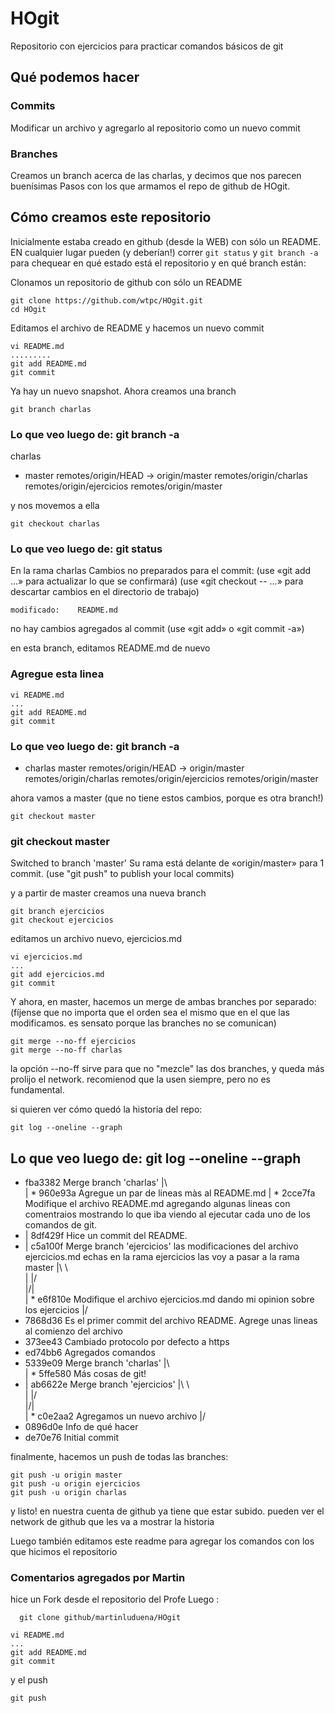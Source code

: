 # HOgit
Repositorio con ejercicios para practicar comandos básicos de git

## Qué podemos hacer

### Commits
Modificar un archivo y agregarlo al repositorio como un nuevo commit

### Branches
Creamos un branch acerca de las charlas, y decimos que nos parecen buenísimas
Pasos con los que armamos el repo de github de HOgit.


## Cómo creamos este repositorio

Inicialmente estaba creado en github (desde la WEB) con 
sólo un README. EN cualquier lugar pueden (y deberían!)
correr `git status` y `git branch -a` para chequear
en qué estado está el repositorio y en qué branch están:


Clonamos un repositorio de github con sólo un README

```
git clone https://github.com/wtpc/HOgit.git
cd HOgit
```

Editamos el archivo de README y hacemos un nuevo commit

```
vi README.md
.........
git add README.md
git commit
```

Ya hay un nuevo snapshot. Ahora creamos una branch

```
git branch charlas
```
### Lo que veo luego de: git branch -a
  charlas
* master
  remotes/origin/HEAD -> origin/master
  remotes/origin/charlas
  remotes/origin/ejercicios
  remotes/origin/master



y nos movemos a ella

```
git checkout charlas
```
### Lo que veo luego de: git status
En la rama charlas
Cambios no preparados para el commit:
  (use «git add <archivo>...» para actualizar lo que se confirmará)
  (use «git checkout -- <archivo>...» para descartar cambios en el directorio de trabajo)

	modificado:    README.md

no hay cambios agregados al commit (use «git add» o «git commit -a»)

en esta branch, editamos README.md de nuevo


### Agregue esta linea 

```
vi README.md
...
git add README.md
git commit
```
### Lo que veo luego de: git branch -a
* charlas
  master
  remotes/origin/HEAD -> origin/master
  remotes/origin/charlas
  remotes/origin/ejercicios
  remotes/origin/master




ahora vamos a master (que no tiene estos cambios, porque es otra branch!)

```
git checkout master
```
### git checkout master
Switched to branch 'master'
Su rama está delante de «origin/master» para 1 commit.
  (use "git push" to publish your local commits)



y a partir de master creamos una nueva branch

```
git branch ejercicios
git checkout ejercicios
```

editamos un archivo nuevo, ejercicios.md

```
vi ejercicios.md
...
git add ejercicios.md
git commit
```

Y ahora, en master, hacemos un merge de ambas branches por separado:
(fíjense que no importa que el orden sea el mismo que en el que 
las modificamos. es sensato porque las branches no se comunican)

```
git merge --no-ff ejercicios
git merge --no-ff charlas
```

la opción --no-ff sirve para que no "mezcle" las dos branches, y queda más prolijo el network. recomienod que la usen siempre, pero no es fundamental.

si quieren ver cómo quedó la historia del repo:

```
git log --oneline --graph
```

## Lo que veo luego de: git log --oneline --graph
*   fba3382 Merge branch 'charlas'
|\  
| * 960e93a Agregue un par de lineas màs al README.md
| * 2cce7fa Modifique el archivo README.md agregando algunas lineas con comentraios mostrando lo que iba viendo al ejecutar cada uno de los comandos de git.
* | 8df429f Hice un commit del README.
* |   c5a100f Merge branch 'ejercicios' las modificaciones del archivo ejercicios.md echas en la rama ejercicios las voy a pasar a la rama master
|\ \  
| |/  
|/|   
| * e6f810e Modifique el archivo ejercicios.md dando mi opinion sobre los ejercicios
|/  
* 7868d36 Es el primer commit del archivo README. Agrege unas lineas al comienzo del archivo
* 373ee43 Cambiado protocolo por defecto a https
* ed74bb6 Agregados comandos
*   5339e09 Merge branch 'charlas'
|\  
| * 5ffe580 Más cosas de git!
* |   ab6622e Merge branch 'ejercicios'
|\ \  
| |/  
|/|   
| * c0e2aa2 Agregamos un nuevo archivo
|/  
* 0896d0e Info de qué hacer
* de70e76 Initial commit







finalmente, hacemos un push de todas las branches:

```
git push -u origin master
git push -u origin ejercicios
git push -u origin charlas
```

y listo! en nuestra cuenta de github ya tiene que estar subido. pueden ver el network de github que les va a mostrar la historia

Luego también editamos este readme para agregar los comandos con los que hicimos el repositorio

### Comentarios agregados por Martin 
hice un Fork desde el repositorio del Profe
Luego : 
```
  git clone github/martinluduena/HOgit

```


```
vi README.md
...
git add README.md
git commit
```

y el push

```
git push
```
